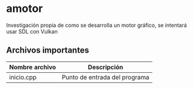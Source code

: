 # amotor
Investigación propia de como se desarrolla un motor gráfico, se intentará usar SDL con Vulkan

## Archivos importantes

| Nombre archivo                    | Descripción                                                   |
| -- | -- |
| inicio.cpp                        | Punto de entrada del programa                                 |

